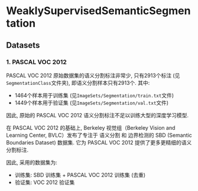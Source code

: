# WeaklySupervisedSemanticSegmentation


## Datasets

### 1. PASCAL VOC 2012

PASCAL VOC 2012 原始数据集的语义分割标注非常少, 只有2913个标注 (见`SegmentationClass`文件夹), 即语义分割样本只有2913个. 其中:

- 1464个样本用于训练集 (见`ImageSets/Segmentation/train.txt`文件)
- 1449个样本用于验证集 (见`ImageSets/Segmentation/val.txt`文件)

因此, 原始的 PASCAL VOC 2012 语义分割标注不足以训练大型的深度学习模型.

在 PASCAL VOC 2012 的基础上, Berkeley 视觉组（Berkeley Vision and Learning Center, BVLC）发布了专注于 语义分割 和 边界检测的 SBD (Semantic Boundaries Dataset) 数据集. 它为 PASCAL VOC 2012 提供了更多更精细的语义分割标注.

因此, 采用的数据集为:

- 训练集: SBD 训练集 + PASCAL VOC 2012 训练集 (去重)
- 验证集: VOC 2012 验证集
